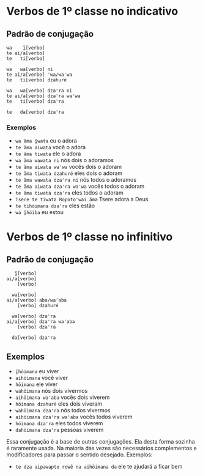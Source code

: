 # Verbos de 1º classe no indicativo

## Padrão de conjugação

```text
wa    ĩ̱[verbo]
te ai/a[verbo]
te   ti[verbo]

wa   wa[verbo] ni
te ai/a[verbo] ꞌwa/waꞌwa
te   ti[verbo] dzahuré

wa   wa[verbo] dzaꞌra ni
te ai/a[verbo] dzaꞌra waꞌwa
te   ti[verbo] dzaꞌra

te   da[verbo] dzaꞌra
```

### Exemplos

- `wa ãma ĩ̱wata` eu o adora
- `te ãma aiwata` você o adora
- `te ãma tiwata` ele o adora
- `wa ãma wawata ni` nós dois o adoramos
- `te ãma aiwata waꞌwa` vocês dois o adoram
- `te ãma tiwata dzahuré` eles dois o adoram
- `te ãma wawata dzaꞌra ni` nós todos o adoramos
- `te ãma aiwata dzaꞌra waꞌwa` vocês todos o adoram
- `te ãma tiwata dzaꞌra` eles todos o adoram
- `Tsere te tiwata Ropotoꞌwai ãma` Tsere adora a Deus
- `te tihöimana dzaꞌra` eles estão
- `wa ĩ̱höiba` eu estou

# Verbos de 1º classe no infinitivo

## Padrão de conjugação

```text
   ĩ̱[verbo]
ai/a[verbo]
    [verbo]

  wa[verbo]
ai/a[verbo] aba/waꞌaba 
    [verbo] dzahuré 

  wa[verbo] dzaꞌra
ai/a[verbo] dzaꞌra waꞌaba
    [verbo] dzaꞌra
    
  da[verbo] dzaꞌra
```

## Exemplos

- `ĩ̱höimana` eu viver
- `aihöimana` você viver
- `höimana` ele viver
- `wahöimana` nós dois vivermos
- `aihöimana waꞌaba` vocês dois viverem
- `höimana dzahuré` eles dois viveram
- `wahöimana dzaꞌra` nós todos vivermos
- `aihöimana dzaꞌra waꞌaba` vocês todos viverem
- `höimana dzaꞌra` eles todos viverem
- `dahöimana dzaꞌra` pessoas viverem

Essa conjugação é a base de outras conjugações. Ela desta forma sozinha é raramente usada. Na maioria das vezes são necessários complementos e modificadores para passar o sentido desejado. Exemplos:

- `te dza aipawapto rowẽ na aihöimana da` ele te ajudará a ficar bem